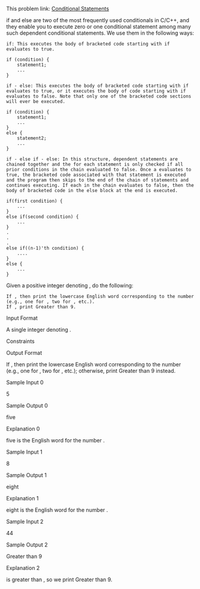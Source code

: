 This problem link: [Conditional Statements](https://www.hackerrank.com/challenges/c-tutorial-conditional-if-else/problem)


if and else are two of the most frequently used conditionals in C/C++, and they enable you to execute zero or one conditional statement among many such dependent conditional statements. We use them in the following ways:

    if: This executes the body of bracketed code starting with if evaluates to true.

    if (condition) {
        statement1;
        ...
    }

    if - else: This executes the body of bracketed code starting with if evaluates to true, or it executes the body of code starting with if evaluates to false. Note that only one of the bracketed code sections will ever be executed.

    if (condition) {
        statement1;
        ...
    }
    else {
        statement2;
        ...
    }

    if - else if - else: In this structure, dependent statements are chained together and the for each statement is only checked if all prior conditions in the chain evaluated to false. Once a evaluates to true, the bracketed code associated with that statement is executed and the program then skips to the end of the chain of statements and continues executing. If each in the chain evaluates to false, then the body of bracketed code in the else block at the end is executed.

    if(first condition) {
        ...
    }
    else if(second condition) {
        ...
    }
    .
    .
    .
    else if((n-1)'th condition) {
        ....
    }
    else {
        ...
    }

Given a positive integer denoting , do the following:

    If , then print the lowercase English word corresponding to the number (e.g., one for , two for , etc.).
    If , print Greater than 9.

Input Format

A single integer denoting .

Constraints

Output Format

If , then print the lowercase English word corresponding to the number (e.g., one for , two for , etc.); otherwise, print Greater than 9 instead.

Sample Input 0

5

Sample Output 0

five

Explanation 0

five is the English word for the number .

Sample Input 1

8

Sample Output 1

eight

Explanation 1

eight is the English word for the number .

Sample Input 2

44

Sample Output 2

Greater than 9

Explanation 2

is greater than , so we print Greater than 9.
